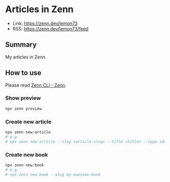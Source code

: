 # Articles in Zenn

- Link: <https://zenn.dev/lemon73>
- RSS: <https://zenn.dev/lemon73/feed>

## Summary

My articles in Zenn.

## How to use

Please read [Zenn CLI - Zenn](https://zenn.dev/zenn/articles/zenn-cli-guide).

### Show preview

```sh
npx zenn preview
```

### Create new article

```sh
npx zenn new:article
# e.g.
# npx zenn new:article --slug <article-slug> --title <title> --type idea --emoji ✨
```

### Create new book

```sh
npx zenn new:book
# e.g.
# npx zenn new:book --slug my-awesome-book
```
